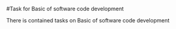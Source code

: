 #Task for Basic of software code development

There is contained tasks on Basic of software code development  